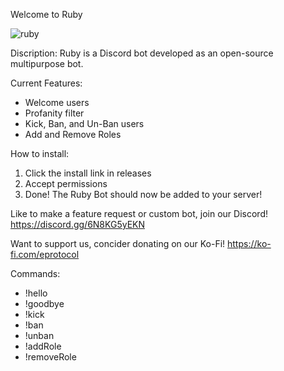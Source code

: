 Welcome to Ruby


![ruby](https://github.com/ard37880/Ruby/assets/34947107/d7d584de-f10a-4fd7-b240-d36ba9050247)

Discription:
Ruby is a Discord bot developed as an open-source multipurpose bot.

Current Features:
- Welcome users
- Profanity filter
- Kick, Ban, and Un-Ban users
- Add and Remove Roles

How to install:
1. Click the install link in releases 
2. Accept permissions 
3. Done! The Ruby Bot should now be added to your server!

Like to make a feature request or custom bot, join our Discord! 
https://discord.gg/6N8KG5yEKN

Want to support us, concider donating on our Ko-Fi!
https://ko-fi.com/eprotocol

Commands:
- !hello
- !goodbye
- !kick
- !ban
- !unban
- !addRole
- !removeRole
